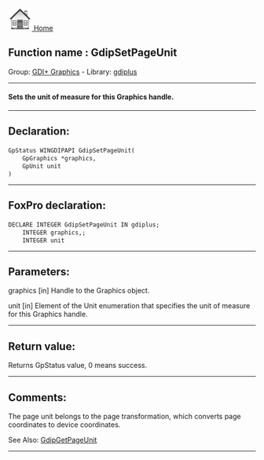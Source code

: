 [<img src="../../images/home.png"> Home ](https://github.com/VFPX/Win32API)  

## Function name : GdipSetPageUnit
Group: [GDI+ Graphics](../../functions_group.md#GDIplus_Graphics)  -  Library: [gdiplus](../../Libraries.md#gdiplus)  
***  


#### Sets the unit of measure for this Graphics handle. 
***  


## Declaration:
```foxpro  
GpStatus WINGDIPAPI GdipSetPageUnit(
	GpGraphics *graphics,
	GpUnit unit
)  
```  
***  


## FoxPro declaration:
```foxpro  
DECLARE INTEGER GdipSetPageUnit IN gdiplus;
	INTEGER graphics,;
	INTEGER unit  
```  
***  


## Parameters:
graphics
[in] Handle to the Graphics object.

unit
[in] Element of the Unit enumeration that specifies the unit of measure for this Graphics handle.  
***  


## Return value:
Returns GpStatus value, 0 means success.  
***  


## Comments:
The page unit belongs to the page transformation, which converts page coordinates to device coordinates.  
  
See Also: [GdipGetPageUnit](GdipGetPageUnit.md)   
  
***  

